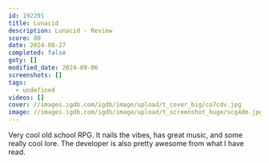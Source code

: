 ```yaml
---
id: 192291
title: Lunacid
description: Lunacid - Review
score: 80
date: 2024-08-27
completed: false
goty: []
modified_date: 2024-09-06
screenshots: []
tags:
  - undefined
videos: []
cover: //images.igdb.com/igdb/image/upload/t_cover_big/co7cdv.jpg
image: //images.igdb.com/igdb/image/upload/t_screenshot_huge/scg4dm.jpg
---
```

Very cool old school RPG. It nails the vibes, has great music, and some really cool lore. The developer is also pretty awesome from what I have read.